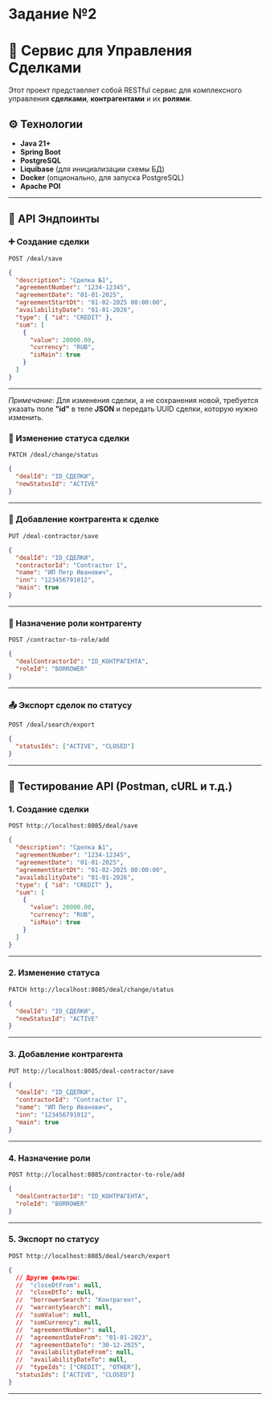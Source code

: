 # Задание №2

# 🚀 Сервис для Управления Сделками

Этот проект представляет собой RESTful сервис для комплексного управления **сделками**, **контрагентами** и их **ролями**.  

## ⚙️ Технологии

- **Java 21+**
- **Spring Boot**
- **PostgreSQL**
- **Liquibase** (для инициализации схемы БД)
- **Docker** (опционально, для запуска PostgreSQL)
- **Apache POI**

---

## 📌 API Эндпоинты

### ➕ Создание сделки

`POST /deal/save`

```json
{
  "description": "Сделка №1",
  "agreementNumber": "1234-12345",
  "agreementDate": "01-01-2025",
  "agreementStartDt": "01-02-2025 00:00:00",
  "availabilityDate": "01-01-2026",
  "type": { "id": "CREDIT" },
  "sum": [
    {
      "value": 20000.00,
      "currency": "RUB",
      "isMain": true
    }
  ]
}
```

---

*Примечание*: Для изменения сделки, а не сохранения новой, требуется указать поле **"id"** в теле **JSON** и передать UUID сделки, которую нужно изменить.

### 🔄 Изменение статуса сделки

`PATCH /deal/change/status`

```json
{
  "dealId": "ID_СДЕЛКИ",
  "newStatusId": "ACTIVE"
}
```

---

### 👥 Добавление контрагента к сделке

`PUT /deal-contractor/save`

```json
{
  "dealId": "ID_СДЕЛКИ",
  "contractorId": "Contractor 1",
  "name": "ИП Петр Иванович",
  "inn": "123456791012",
  "main": true
}
```

---

### 🧩 Назначение роли контрагенту

`POST /contractor-to-role/add`

```json
{
  "dealContractorId": "ID_КОНТРАГЕНТА",
  "roleId": "BORROWER"
}
```

---

### 📤 Экспорт сделок по статусу

`POST /deal/search/export`

```json
{
  "statusIds": ["ACTIVE", "CLOSED"]
}
```

---

## 🧪 Тестирование API (Postman, cURL и т.д.)

### 1. Создание сделки

`POST http://localhost:8085/deal/save`

```json
{
  "description": "Сделка №1",
  "agreementNumber": "1234-12345",
  "agreementDate": "01-01-2025",
  "agreementStartDt": "01-02-2025 00:00:00",
  "availabilityDate": "01-01-2026",
  "type": { "id": "CREDIT" },
  "sum": [
    { 
      "value": 20000.00,
      "currency": "RUB",
      "isMain": true
    }
  ]
}
```

---

### 2. Изменение статуса

`PATCH http://localhost:8085/deal/change/status`

```json
{
  "dealId": "ID_СДЕЛКИ",
  "newStatusId": "ACTIVE"
}
```

---

### 3. Добавление контрагента

`PUT http://localhost:8085/deal-contractor/save`

```json
{
  "dealId": "ID_СДЕЛКИ",
  "contractorId": "Contractor 1",
  "name": "ИП Петр Иванович",
  "inn": "123456791012",
  "main": true
}
```

---

### 4. Назначение роли

`POST http://localhost:8085/contractor-to-role/add`

```json
{
  "dealContractorId": "ID_КОНТРАГЕНТА",
  "roleId": "BORROWER"
}
```

---

### 5. Экспорт по статусу

`POST http://localhost:8085/deal/search/export`

```json
{
  // Другие фильтры:
  //  "closeDtFrom": null,
  //  "closeDtTo": null,
  //  "borrowerSearch": "Контрагент",
  //  "warrantySearch": null,
  //  "sumValue": null,
  //  "sumCurrency": null,
  //  "agreementNumber": null,
  //  "agreementDateFrom": "01-01-2023",
  //  "agreementDateTo": "30-12-2025",
  //  "availabilityDateFrom": null,
  //  "availabilityDateTo": null,
  //  "typeIds": ["CREDIT", "OTHER"],
  "statusIds": ["ACTIVE", "CLOSED"]
}
```

---
